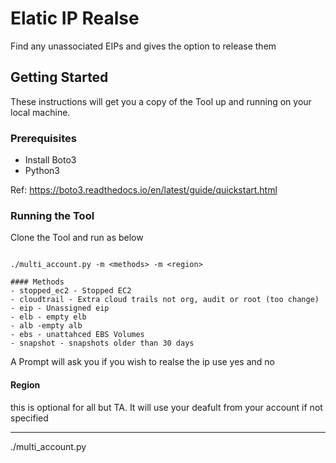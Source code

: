# Elatic IP Realse
Find any unassociated EIPs and gives the option to release them

## Getting Started

These instructions will get you a copy of the Tool up and running on your local machine.

### Prerequisites

* Install Boto3
* Python3


Ref: https://boto3.readthedocs.io/en/latest/guide/quickstart.html


### Running the Tool

Clone the Tool and run as below

```

./multi_account.py -m <methods> -m <region>

#### Methods
- stopped_ec2 - Stopped EC2
- cloudtrail - Extra cloud trails not org, audit or root (too change)
- eip - Unassigned eip
- elb - empty elb
- alb -empty alb
- ebs - unattahced EBS Volumes
- snapshot - snapshots older than 30 days
```
A Prompt will ask you if you wish to realse the ip use yes and no


#### Region
this is optional for all but TA.
It will use your deafult from your account if not specified

**********************

./multi_account.py 